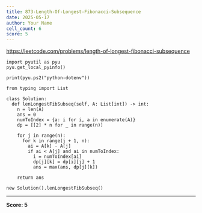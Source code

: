 ```yaml
---
title: 873-Length-Of-Longest-Fibonacci-Subsequence
date: 2025-05-17
author: Your Name
cell_count: 6
score: 5
---
```


https://leetcode.com/problems/length-of-longest-fibonacci-subsequence


```
import pyutil as pyu
pyu.get_local_pyinfo()
```


```
print(pyu.ps2("python-dotenv"))
```


```
from typing import List
```


```
class Solution:
  def lenLongestFibSubseq(self, A: List[int]) -> int:
    n = len(A)
    ans = 0
    numToIndex = {a: i for i, a in enumerate(A)}
    dp = [[2] * n for _ in range(n)]

    for j in range(n):
      for k in range(j + 1, n):
        ai = A[k] - A[j]
        if ai < A[j] and ai in numToIndex:
          i = numToIndex[ai]
          dp[j][k] = dp[i][j] + 1
          ans = max(ans, dp[j][k])

    return ans
```


```
new Solution().lenLongestFibSubseq()
```


---
**Score: 5**
